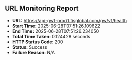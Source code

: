 ## URL Monitoring Report

- **URL:** https://api-gw1-prod1.fisglobal.com/gw/v1/health
- **Start Time:** 2025-06-28T07:51:26.109622
- **End Time:** 2025-06-28T07:51:26.234050
- **Total Time Taken:** 0.124428 seconds
- **HTTP Status Code:** 200
- **Status:** Success
- **Failure Reason:** N/A
